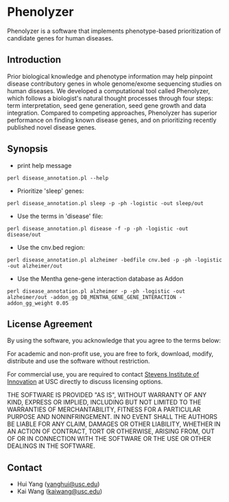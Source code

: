 # Phenolyzer
Phenolyzer is a software that implements phenotype-based prioritization of candidate  genes for human diseases.

## Introduction
Prior biological knowledge and phenotype information may help pinpoint disease contributory genes in whole genome/exome sequencing studies on human diseases. We developed a computational tool called Phenolyzer, which follows a biologist's natural thought processes through four steps: term interpretation, seed gene generation, seed gene growth and data integration. Compared to competing approaches, Phenolyzer has superior performance on finding known disease genes, and on prioritizing recently published novel disease genes.

## Synopsis

- print help message
```
perl disease_annotation.pl --help
```

- Prioritize 'sleep' genes: 
```
perl disease_annotation.pl sleep -p -ph -logistic -out sleep/out
```

- Use the terms in 'disease' file:
```
perl disease_annotation.pl disease -f -p -ph -logistic -out disease/out
```

- Use the cnv.bed region:
```
perl disease_annotation.pl alzheimer -bedfile cnv.bed -p -ph -logistic -out alzheimer/out
```

- Use the Mentha gene-gene interaction database as Addon
```
perl disease_annotation.pl alzheimer -p -ph -logistic -out alzheimer/out -addon_gg DB_MENTHA_GENE_GENE_INTERACTION -addon_gg_weight 0.05
```

## License Agreement
By using the software, you acknowledge that you agree to the terms below:

For academic and non-profit use, you are free to fork, download, modify, distribute and use the software without restriction.

For commercial use, you are required to contact [Stevens Institute of Innovation](https://stevens.usc.edu/contact-us/) at USC directly to discuss licensing options.

THE SOFTWARE IS PROVIDED "AS IS", WITHOUT WARRANTY OF ANY KIND, EXPRESS OR IMPLIED, INCLUDING BUT NOT LIMITED TO THE WARRANTIES OF MERCHANTABILITY, FITNESS FOR A PARTICULAR PURPOSE AND NONINFRINGEMENT. IN NO EVENT SHALL THE AUTHORS BE LIABLE FOR ANY CLAIM, DAMAGES OR OTHER LIABILITY, WHETHER IN AN ACTION OF CONTRACT, TORT OR OTHERWISE, ARISING FROM, OUT OF OR IN CONNECTION WITH THE SOFTWARE OR THE USE OR OTHER DEALINGS IN THE SOFTWARE.

## Contact
- Hui Yang (yanghui@usc.edu)
- Kai Wang (kaiwang@usc.edu)


